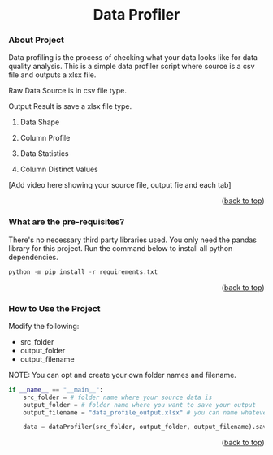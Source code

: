 <!-- PROJECT LOGO -->
<br />
<div align="center">
<h1 align="center">Data Profiler</h1>
</div>


<!-- ABOUT PROJECT -->
### About Project

Data profiling is the process of checking what your data looks like for data quality analysis. This is a simple data profiler script where source is a csv file and outputs a xlsx file.

Raw Data Source is in csv file type.

Output Result is save a xlsx file type.

1. Data Shape

2. Column Profile

3. Data Statistics

4. Column Distinct Values

[Add video here showing your source file, output fie and each tab]


<p align="right">(<a href="#top">back to top</a>)</p>

### What are the pre-requisites?

There's no necessary third party libraries used. You only need the pandas library for this project. Run the command below to install all python dependencies.

```Python
python -m pip install -r requirements.txt
```



<p align="right">(<a href="#top">back to top</a>)</p>

### How to Use the Project

Modify the following:
- src_folder
- output_folder
- output_filename

NOTE: You can opt and create your own folder names and filename.

```Python
if __name__ == "__main__":
    src_folder = # folder name where your source data is
    output_folder = # folder name where you want to save your output
    output_filename = "data_profile_output.xlsx" # you can name whatever your output file name is

    data = dataProfiler(src_folder, output_folder, output_filename).saveResultToExcel()   

```
<p align="right">(<a href="#top">back to top</a>)</p>

